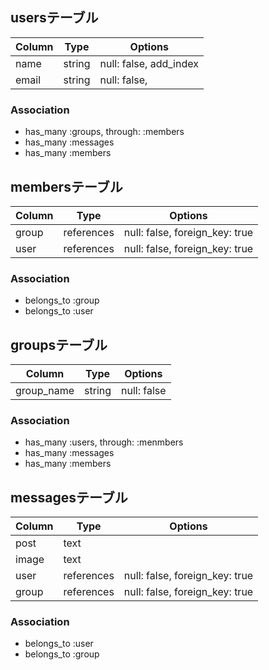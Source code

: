 ## usersテーブル

| Column   | Type  |           Options    |
|----------|-------|----------------------|
|name      |string |null: false, add_index|
|email     |string |null: false,          |

### Association
- has_many :groups, through: :members
- has_many :messages
- has_many :members


## membersテーブル

| Column |   Type   |           Options            |
|--------|----------|------------------------------|
|group   |references|null: false, foreign_key: true|
|user    |references|null: false, foreign_key: true|

### Association
- belongs_to :group
- belongs_to :user


## groupsテーブル

|  Column  | Type  |  Options  |
|----------|-------|-----------|
|group_name|string |null: false|

### Association
- has_many :users, through: :menmbers
- has_many :messages
- has_many :members


## messagesテーブル

| Column |   Type   |           Options            |
|--------|----------|------------------------------|
|post    |text      |                              |
|image   |text      |                              |
|user    |references|null: false, foreign_key: true|
|group   |references|null: false, foreign_key: true|

### Association
- belongs_to :user
- belongs_to :group
